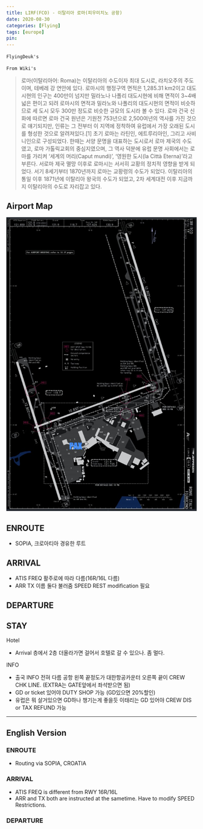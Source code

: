 ```yaml
---
title: LIRF(FCO) - 이탈리아 로마(피우미치노 공항)
date: 2020-08-30
categories: [Flying]
tags: [europe]
pin:
---
```

`FlyingDeuk's`
>

`From Wiki's`
>로마(이탈리아어: Roma)는 이탈리아의 수도이자 최대 도시로, 라치오주의 주도이며, 테베레 강 연안에 있다. 로마시의 행정구역 면적은 1,285.31 km2이고 대도시현의 인구는 400만이 넘지만 밀라노나 나폴리 대도시현에 비해 면적이 3~4배 넓은 편이고 되려 로마시의 면적과 밀라노와 나폴리의 대도시현의 면적이 비슷하므로 세 도시 모두 300만 정도로 비슷한 규모의 도시라 볼 수 있다.
로마 건국 신화에 따르면 로마 건국 원년은 기원전 753년으로 2,500여년의 역사를 가진 것으로 얘기되지만, 인류는 그 전부터 이 지역에 정착하여 유럽에서 가장 오래된 도시를 형성한 것으로 알려져있다.[1] 초기 로마는 라틴인, 에트루리아인, 그리고 사비니인으로 구성되었다. 한때는 서양 문명을 대표하는 도시로서 로마 제국의 수도였고, 로마 가톨릭교회의 중심지였으며, 그 역사 덕분에 유럽 문명 사회에서는 로마를 가리켜 ‘세계의 머리(Caput mundi)’, ‘영원한 도시(la Città Eterna)’라고 부른다. 서로마 제국 멸망 이후로 로마시는 서서히 교황의 정치적 영향을 받게 되었다. 서기 8세기부터 1870년까지 로마는 교황령의 수도가 되었다. 이탈리아의 통일 이후 1871년에 이탈리아 왕국의 수도가 되었고, 2차 세계대전 이후 지금까지 이탈리아의 수도로 자리잡고 있다.

## Airport Map
![fco](/img/flying/airport/fco_ap.jpg)

## ENROUTE
- SOPIA, 크로아티아 경유한 루트

## ARRIVAL
- ATIS FREQ 활주로에 따라 다름(16R/16L 다름)
- ARR TX 이름 둘다 불러줌 SPEED REST modification 필요



## DEPARTURE


## STAY
Hotel
- Arrival 층에서 2층 더올라가면 걸어서 호텔로 갈 수 있으나. 좀 멀다.

INFO
- 출국 INFO 전혀 다름 공항 왼쪽 끝정도가 대한항공카운터 오른쪽 끝이 CREW CHK LINE. (EXTRA는 GATE앞에서 좌석받으면 됨)
- GD or ticket 있어야 DUTY SHOP 가능 (GD있으면 20%할인)
- 유럽은 뭐 살거있으면 GD하나 챙기는게 좋을듯 이태리는 GD 있어야 CREW DIS or TAX REFUND 가능

----
## English Version

### ENROUTE
- Routing via SOPIA, CROATIA

### ARRIVAL
- ATIS FREQ is different from RWY 16R/16L
- ARR and TX both are instructed at the sametime. Have to modify SPEED Restrictions.

### DEPARTURE
